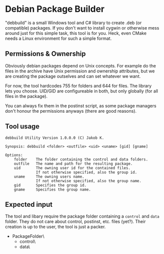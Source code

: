# Debian Package Builder

"debbuild" is a small Windows tool and C# library to create .deb (or compatible) packages. If you don't want to install cygwin or otherwise mess around just for this simple task,
this tool is for you. Heck, even CMake needs a Linux environment for such a simple format.<br>

## Permissions & Ownership
Obviously debian packages depend on Unix concepts. For example do the files in the archive have Unix permission and ownership attributes, but we are creating the package outselves and can set whatever we want.

For now, the tool hardcodes 755 for folders and 644 for files. The library lets you choose. UID/GID are configureable in both, but only globally (for all files in the package).

You can always fix them in the postinst script, as some package managers don't honour the permissions anyways (there are good reasons).

## Tool usage
```
debbuild Utility Version 1.0.0.0 (C) Jakob K.

Synopsis: debbuild <folder> <outfile> <uid> <uname> [gid] [gname]

Options:
    folder    The folder containing the control and data folders.
    outfile   The name and path for the resulting package.
    uid       The owning user id for the contained files.
              If not otherwise specified, also the group id.
    uname     The owning users name.
              If not otherwise specified, also the group name.
    gid       Specifies the group id.
    gname     Specifies the group name.

```

## Expected input
The tool and libary require the package folder containing a `control` and `data` folder. They do not care about control, postinst, etc. files (yet?). Their creation is up to the user, the tool is just a packer.

+ PackageFolder\
  + control\
  + data\